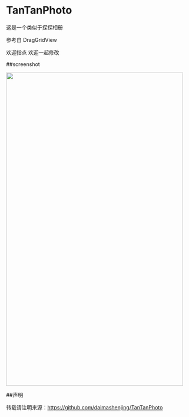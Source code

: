 # TanTanPhoto
这是一个类似于探探相册

参考自 DragGridView 

欢迎指点  欢迎一起修改  

##screenshot 

<img alt="" class="mini-loader" src="https://github.com/daimashenjing/TanTanPhoto/blob/master/Screenshot/GIF_20160407_145036.gif?raw=true" height="850"  width="480" />

##声明

转载请注明来源：https://github.com/daimashenjing/TanTanPhoto



